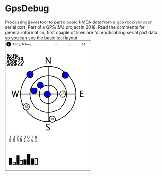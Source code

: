 # GpsDebug
Processing(java) tool to parse basic NMEA data from a gps receiver over serial port. Part of a GPS/IMU project in 2018. Read the comments for general information, first couple of lines are for en/disabling serial port data so you can see the basic tool layout
<br>
![alt text](https://github.com/kruftindustries/GpsDebug/blob/main/gps_debug.png?raw=true)
